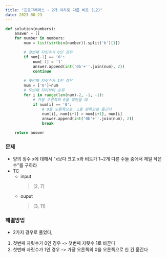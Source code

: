 ```yaml
---
title: "프로그래머스 - 2개 이하로 다른 비트 (L2)"
date: 2023-08-23
---
```


```python
def solution(numbers):
    answer = []
    for number in numbers:
        num = list(str(bin(number)).split('b')[1])

        # 첫번째 자릿수가 0인 경우
        if num[-1] == '0':
            num[-1] = '1'
            answer.append(int('0b'+''.join(num), 2))
            continue
        
        # 첫번째 자릿수가 1인 경우
        num = ['0']+num
        # 두번째 자리부터 순회
        for i in range(len(num)-2, -1, -1):
            # 가장 오른쪽의 0을 찾았을 때
            if num[i] == '0':
                # 0을 오른쪽으로, 1을 왼쪽으로 옮긴다
                num[i], num[i+1] = num[i+1], num[i]
                answer.append(int('0b'+''.join(num), 2))
                break

    return answer
```

### 문제

- 양의 정수 x에 대해서 "x보다 크고 x와 비트가 1~2개 다른 수들 중에서 제일 작은 수"를 구하라
- TC
  - input
    > [2, 7]
  - ouput
    > [3, 11]

### 해결방법

- 2가지 경우로 풀었다, 
1. 첫번째 자릿수가 0인 경우 -> 첫번째 자릿수 1로 바꾼다
2. 첫번째 자릿수가 1인 경우 -> 가장 오른쪽의 0을 오른쪽으로 한 칸 옮긴다
